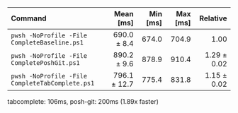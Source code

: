 | Command | Mean [ms] | Min [ms] | Max [ms] | Relative |
|:---|---:|---:|---:|---:|
| `pwsh -NoProfile -File CompleteBaseline.ps1` | 690.0 ± 8.4 | 674.0 | 704.9 | 1.00 |
| `pwsh -NoProfile -File CompletePoshGit.ps1` | 890.2 ± 9.6 | 878.9 | 910.4 | 1.29 ± 0.02 |
| `pwsh -NoProfile -File CompleteTabComplete.ps1` | 796.1 ± 12.7 | 775.4 | 831.8 | 1.15 ± 0.02 |

tabcomplete: 106ms, posh-git: 200ms (1.89x faster)

